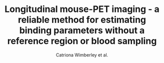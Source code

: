 ---
cat: ciel
subcat: ciclops
bestof: false
author: Catriona Wimberley et al.
title: Longitudinal mouse-PET imaging - a reliable method for estimating binding parameters without a reference region or blood sampling
journal: European Journal of Nuclear Medicine and Molecular Imaging
year: 2020
type: article
url: http -//link.springer.com/10.1007/s00259-020-04755-5
doi: 10.1007/s00259-020-04755-5
---